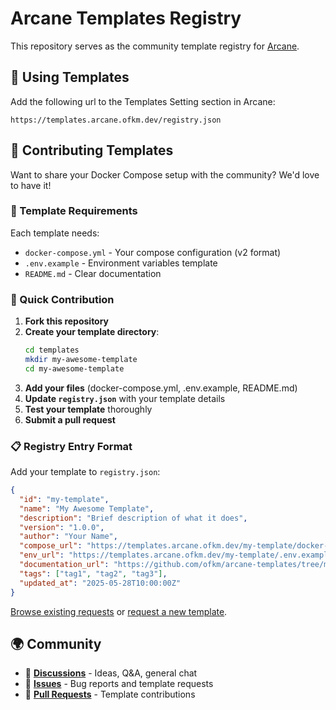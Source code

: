 # Arcane Templates Registry

This repository serves as the community template registry for [Arcane](https://github.com/ofkm/arcane).

## 🔧 Using Templates

Add the following url to the Templates Setting section in Arcane:

`https://templates.arcane.ofkm.dev/registry.json`

## 🤝 Contributing Templates

Want to share your Docker Compose setup with the community? We'd love to have it!

### 📝 Template Requirements

Each template needs:

- `docker-compose.yml` - Your compose configuration (v2 format)
- `.env.example` - Environment variables template
- `README.md` - Clear documentation

### 🚀 Quick Contribution

1. **Fork this repository**
2. **Create your template directory**:
   ```bash
   cd templates
   mkdir my-awesome-template
   cd my-awesome-template
   ```
3. **Add your files** (docker-compose.yml, .env.example, README.md)
4. **Update `registry.json`** with your template details
5. **Test your template** thoroughly
6. **Submit a pull request**

### 📋 Registry Entry Format

Add your template to `registry.json`:

```json
{
  "id": "my-template",
  "name": "My Awesome Template",
  "description": "Brief description of what it does",
  "version": "1.0.0",
  "author": "Your Name",
  "compose_url": "https://templates.arcane.ofkm.dev/my-template/docker-compose.yml",
  "env_url": "https://templates.arcane.ofkm.dev/my-template/.env.example",
  "documentation_url": "https://github.com/ofkm/arcane-templates/tree/main/my-template",
  "tags": ["tag1", "tag2", "tag3"],
  "updated_at": "2025-05-28T10:00:00Z"
}
```

[Browse existing requests](https://github.com/ofkm/arcane-templates/issues?q=is%3Aissue+is%3Aopen+label%3Atemplate-request) or [request a new template](https://github.com/ofkm/arcane-templates/issues/new?template=template-request.md).

## 🌍 Community

- 💬 **[Discussions](https://github.com/ofkm/arcane-templates/discussions)** - Ideas, Q&A, general chat
- 🐛 **[Issues](https://github.com/ofkm/arcane-templates/issues)** - Bug reports and template requests
- 🔀 **[Pull Requests](https://github.com/ofkm/arcane-templates/pulls)** - Template contributions
